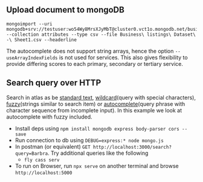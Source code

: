 
## Upload document to mongoDB

```
mongoimport --uri mongodb+srv://testuser:wo54Wy8MrsXJyMbT@cluster0.vct1o.mongodb.net/business_listings --collection attributes --type csv --file Business\ listings\ Dataset\ -\ Sheet1.csv --headerline
```

The autocomplete does not support string arrays, hence the option `--useArrayIndexFields` is not used for services. This also gives flexibility to provide differing scores to each primary, secondary or tertiary service.

## Search query over HTTP

Search in atlas as be [standard text](https://docs.atlas.mongodb.com/reference/atlas-search/text/#std-label-text-ref), [wildcard](https://docs.atlas.mongodb.com/reference/atlas-search/wildcard/#std-label-wildcard-ref)(query with special characters), [fuzzy](https://docs.atlas.mongodb.com/reference/atlas-search/text/#fuzzy-examples)(strings similar to search item) or [autocomplete](https://docs.atlas.mongodb.com/reference/atlas-search/autocomplete/#std-label-autocomplete-ref)(query phrase with character sequence from incomplete input). In this example we look at autocomplete with fuzzy included.

- Install deps using `npm install mongodb express body-parser cors --save`
- Run connection to db using `DEBUG=express:* node mongo.js`
- In postman (or equivalent) `GET http://localhost:3000/search?query=Barbra`. Try additional queries like the following
	- `fly cass serv`
- To run on Browser, run `npx serve` on another terminal and browse `http://localhost:5000` 


